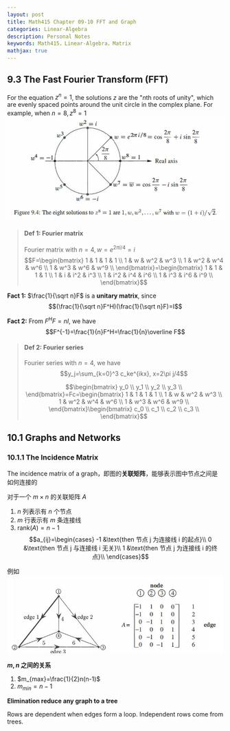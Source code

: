 ```yaml
---
layout: post
title: Math415 Chapter 09-10 FFT and Graph
categories: Linear-Algebra
description: Personal Notes
keywords: Math415，Linear-Algebra，Matrix
mathjax: true
---
```


## 9.3 The Fast Fourier Transform (FFT)
For the equation $z^n=1$, the solutions $z$ are the "$n$th roots of unity", which are evenly spaced points around the unit circle in the complex plane. For example, when $n=8,z^8=1$
![pic](/images/2020-12/Snipaste_2020-12-10_10-29-46.jpg)

> #### Def 1: Fourier matrix
> Fourier matrix with $n=4,w=e^{2\pi i/4}=i$
$$F=\begin{bmatrix}
1 & 1 & 1 & 1 \\
1 & w & w^2 & w^3 \\
1 & w^2 & w^4 & w^6 \\
1 & w^3 & w^6 & w^9 \\
\end{bmatrix}=\begin{bmatrix}
1 & 1 & 1 & 1 \\
1 & i & i^2 & i^3 \\
1 & i^2 & i^4 & i^6 \\
1 & i^3 & i^6 & i^9 \\
\end{bmatrix}$$

**Fact 1:** $\frac{1}{\sqrt n}F$ is a **unitary matrix**, since
$$(\frac{1}{\sqrt n}F^H)(\frac{1}{\sqrt n}F)=I$$

**Fact 2:** From $F^HF=nI$, we have
$$F^{-1}=\frac{1}{n}F^H=\frac{1}{n}\overline F$$

> #### Def 2: Fourier series
> Fourier series with $n=4$, we have
$$y_j=\sum_{k=0}^3 c_ke^{ikx}, x=2\pi j/4$$
>
> $$\begin{bmatrix}
y_0 \\
y_1 \\
y_2 \\
y_3 \\
\end{bmatrix}=Fc=\begin{bmatrix}
1 & 1 & 1 & 1 \\
1 & w & w^2 & w^3 \\
1 & w^2 & w^4 & w^6 \\
1 & w^3 & w^6 & w^9 \\
\end{bmatrix}\begin{bmatrix}
c_0 \\
c_1 \\
c_2 \\
c_3 \\
\end{bmatrix}$$

## 10.1 Graphs and Networks
### 10.1.1 The Incidence Matrix

The incidence matrix of a graph，即图的**关联矩阵**，能够表示图中节点之间是如何连接的

对于一个 $m\times n$ 的关联矩阵 $A$
1. $n$ 列表示有 $n$ 个节点
2. $m$ 行表示有 $m$ 条连接线
3. $\text{rank}(A)=n-1$
$$a_{ij}=\begin{cases}
   -1 &\text{then 节点 j 为连接线 i 的起点}\\
   0 &\text{then 节点 j 与连接线 i 无关}\\
   1 &\text{then 节点 j 为连接线 i 的终点}\\
\end{cases}$$

例如
![pic1](/images/2020/202010231651.JPG)

**$m,n$ 之间的关系**
1. $m_{max}=\frac{1}{2}n(n-1)$
2. $m_{min}=n-1$

**Elimination reduce any graph to a tree**

Rows are dependent when edges form a loop. Independent 
rows come from trees.